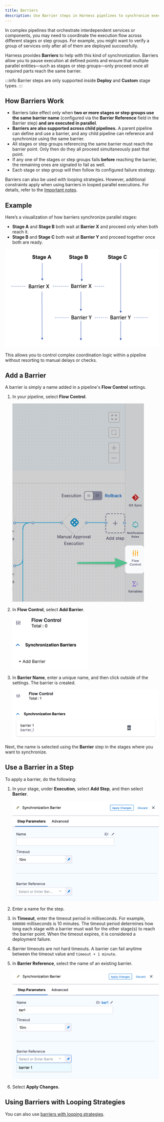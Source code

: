```yaml
---
title: Barriers
description: Use Barrier steps in Harness pipelines to synchronize execution across parallel stages or step groups.
---
```


In complex pipelines that orchestrate interdependent services or components, you may need to coordinate the execution flow across different stages or step groups. For example, you might want to verify a group of services only after all of them are deployed successfully.

Harness provides **Barriers** to help with this kind of synchronization. Barriers allow you to pause execution at defined points and ensure that multiple parallel entities—such as stages or step groups—only proceed once all required parts reach the same barrier.

:::info
Barrier steps are only supported inside **Deploy** and **Custom** stage types.
:::

## How Barriers Work

- Barriers take effect only when **two or more stages or step groups use the same barrier name** (configured via the **Barrier Reference** field in the Barrier step) **and are executed in parallel**.
- **Barriers are also supported across child pipelines.** A parent pipeline can define and use a barrier, and any child pipeline can reference and synchronize using the same barrier.
- All stages or step groups referencing the same barrier must reach the barrier point. Only then do they all proceed simultaneously past that point.
- If any one of the stages or step groups fails **before** reaching the barrier, the remaining ones are signaled to fail as well.
- Each stage or step group will then follow its configured failure strategy.

Barriers can also be used with looping strategies. However, additional constraints apply when using barriers in looped parallel executions. For details, refer to the [Important notes](https://developer.harness.io/docs/continuous-delivery/x-platform-cd-features/cd-steps/flow-control/synchronize-deployments-using-barriers/).

## Example

Here’s a visualization of how barriers synchronize parallel stages:

- **Stage A** and **Stage B** both wait at **Barrier X** and proceed only when both reach it.
- **Stage B** and **Stage C** both wait at **Barrier Y** and proceed together once both are ready.

![](./static/barriers.png)

This allows you to control complex coordination logic within a pipeline without resorting to manual delays or checks.

## Add a Barrier

A barrier is simply a name added in a pipeline's **Flow Control** settings.

1. In your pipeline, select **Flow Control**.
   
   ![](./static/barriers-2.png)

2. In **Flow Control**, select **Add Barrier**.
   
   ![](./static/barriers-3.png)

3. In **Barrier Name**, enter a unique name, and then click outside of the settings. The barrier is created.
   
   ![](./static/barriers-4.png)

Next, the name is selected using the **Barrier** step in the stages where you want to synchronize.

## Use a Barrier in a Step

To apply a barrier, do the following:

1. In your stage, under **Execution**, select **Add Step**, and then select **Barrier**.
   
   ![](./static/barriers-5.png)

2. Enter a name for the step.

3. In **Timeout**, enter the timeout period in milliseconds. For example, `600000` milliseconds is 10 minutes. The timeout period determines how long each stage with a barrier must wait for the other stage(s) to reach the barrier point. When the timeout expires, it is considered a deployment failure.

4. Barrier timeouts are not hard timeouts. A barrier can fail anytime between the timeout value and `timeout + 1 minute`.

5. In **Barrier Reference**, select the name of an existing barrier.
   
   ![](./static/barriers-6.png)

6. Select **Apply Changes**.

## Using Barriers with Looping Strategies

You can also use [barriers with looping strategies](/docs/continuous-delivery/x-platform-cd-features/cd-steps/flow-control/synchronize-deployments-using-barriers#using-barriers-with-looping-strategies).